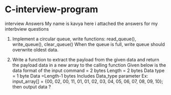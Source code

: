 # C-interview-program
interview Answers
My name is kavya 
here i attached the answers for my interbview questions
1. Implement a circular queue,
write functions: read_queue(), write_queue(), clear_queue()
When the queue is full, write queue should overwrite oldest data.

2. Write a function to extract the payload from the given data and return the payload data in a new array to the calling function
Given below is the data format of the input
command = 2 bytes
Length = 2 bytes
Data type = 1 byte
Data =Length-1 bytes
Includes Data_type parameter
Ex:
input_array[] = {00, 02, 00, 11, 01, 01, 02, 03, 04, 05, 06, 07, 08, 09, 10};
then output data ?​
